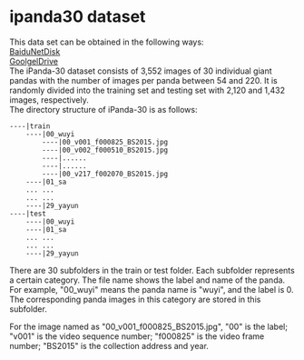# ipanda30 dataset
This data set can be obtained in the following ways:  
[BaiduNetDisk](http://www.baudu.com)  
[GoolgelDrive](https://drive.google.com/file/d/15oN_PWWxmKknn8SSsOrFsslO9wYfgOB3/view?usp=sharing)  
The iPanda-30 dataset consists of 3,552 images of 30 individual giant pandas with the number of images per panda between 54 and 220. It is randomly divided into the training set and testing set with 2,120 and 1,432 images, respectively.  
The directory structure of iPanda-30 is as follows:  

```
----|train  
    ----|00_wuyi  
        ----|00_v001_f000825_BS2015.jpg  
        ----|00_v002_f000510_BS2015.jpg  
        ----|......  
        ----|......  
        ----|00_v217_f002070_BS2015.jpg  
    ----|01_sa  
    ... ...  
    ... ...  
    ----|29_yayun  
----|test  
    ----|00_wuyi  
    ----|01_sa  
    ... ...  
    ... ...  
    ----|29_yayun  
```

There are 30 subfolders in the train or test folder. Each subfolder represents a certain category. The file name shows the label and name of the panda. For example, "00_wuyi" means the panda name is "wuyi", and the label is 0. The corresponding panda images in this category are stored in this subfolder.   

For the image named as "00_v001_f000825_BS2015.jpg", "00" is the label; "v001" is the video sequence number; "f000825" is the video frame number; "BS2015" is the collection address and year.
